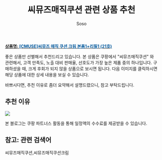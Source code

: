﻿---
layout: post
title:  "씨뮤즈매직쿠션 관련 상품 추천"
author: Soso
categories: [ 디지털/가전]
tags: [씨뮤즈매직쿠션,씨뮤즈매직쿠션크림]
image: https://ads-partners.coupang.com/image1/80sASdf0vOQyYEFs86z4fuikwPfzCqhuPen92Y6G6l19zNrWCa7DdKSctr4_0J74iemvvGCbAeNiMkEu5C4luvSzl4Bcg9S04p5QMyHEu1pbzQMJNFsJtPU9OugaM2BJQ_KTgdu6hAve56SjGfmnJXEEczANasrUJ3vcXbB4HnMCYoh9c6_tc6WvtYCOLNt2uX4izvn9uoPHZcPPVfA0lIrTU7KTUbJA_JoOhj0VS8PG5GPIKnQ9t_jNw0zcSfnOrAvy5vUx5lMWuEXxIzJ6mWU4KYlZV6ODeK17QBFpzFMe3Niw8Q== 
description: "쿠팡에서 씨뮤즈매직쿠션 관련 상품으로 가장 고객 선호도가 높은 제품 중 하나입니다."
---

<a href="https://link.coupang.com/re/AFFSDP?lptag=AF5673682&pageKey=7600882100&itemId=20106251625&vendorItemId=87694884226&traceid=V0-153-f3334e8bd2a9554d&requestid=20240206140106900239422482&token=31850C%7CMIXED"><b>상품명: <font color='#01579B'>[CMUSE]씨뮤즈 매직 쿠션 크림 본품1+리필1 (21호)</font></b></a>

좋은 상품만 선별해서 추천드리고 있습니다.
본 상품은 쿠팡에서 "씨뮤즈매직쿠션" 와 관련해서, 고객 만족도, 노출 대비 판매율, 선호도가 가장 높은 제품 중의 하나입니다.
구매하셨을 때, 크게 후회가 되지 않을 상품으로 보시면 됩니다. 
다음 이미지를 클릭하시면 해당 상품에 대한 상세 내용을 보실 수 있습니다.

바쁘시다면, 추천 이유로 좀더 요약해서 설명드렸으니, 참고 부탁드립니다.

## 추천 이유 

<a href="https://link.coupang.com/re/AFFSDP?lptag=AF5673682&pageKey=7600882100&itemId=20106251625&vendorItemId=87694884226&traceid=V0-153-f3334e8bd2a9554d&requestid=20240206140106900239422482&token=31850C%7CMIXED"><img src="http://image1.coupangcdn.com/image/vendor_inventory/a8a7/97b4d417f771507a12974b05dea3b516868cfe533cf8b0589b7a092677f7.jpg"></a> 

본 블로그는 쿠팡 파트너스 활동을 통해 일정액의 수수료를 제공받을 수 있습니다.

## 참고: 관련 검색어    
씨뮤즈매직쿠션,씨뮤즈매직쿠션크림
